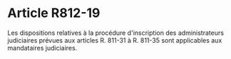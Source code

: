 # Article R812-19

Les dispositions relatives à la procédure d'inscription des administrateurs judiciaires prévues aux articles R. 811-31 à R. 811-35 sont applicables aux mandataires judiciaires.
